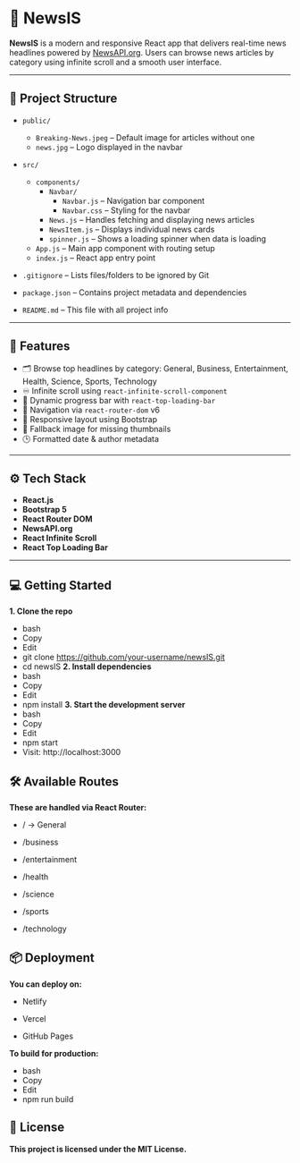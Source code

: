 # 📰 NewsIS

**NewsIS** is a modern and responsive React app that delivers real-time news headlines powered by [NewsAPI.org](https://newsapi.org/). Users can browse news articles by category using infinite scroll and a smooth user interface.

---

## 📁 Project Structure

- `public/`
  - `Breaking-News.jpeg` – Default image for articles without one
  - `news.jpg` – Logo displayed in the navbar

- `src/`
  - `components/`
    - `Navbar/`
      - `Navbar.js` – Navigation bar component
      - `Navbar.css` – Styling for the navbar
    - `News.js` – Handles fetching and displaying news articles
    - `NewsItem.js` – Displays individual news cards
    - `spinner.js` – Shows a loading spinner when data is loading
  - `App.js` – Main app component with routing setup
  - `index.js` – React app entry point

- `.gitignore` – Lists files/folders to be ignored by Git
- `package.json` – Contains project metadata and dependencies
- `README.md` – This file with all project info


---

## 🚀 Features

- 🗂️ Browse top headlines by category: General, Business, Entertainment, Health, Science, Sports, Technology
- ♾️ Infinite scroll using `react-infinite-scroll-component`
- 🎯 Dynamic progress bar with `react-top-loading-bar`
- 🧭 Navigation via `react-router-dom` v6
- 📱 Responsive layout using Bootstrap
- 📰 Fallback image for missing thumbnails
- 🕒 Formatted date & author metadata

---

## ⚙️ Tech Stack

- **React.js**
- **Bootstrap 5**
- **React Router DOM**
- **NewsAPI.org**
- **React Infinite Scroll**
- **React Top Loading Bar**

---

## 💻 Getting Started
**1. Clone the repo**
- bash
- Copy
- Edit
- git clone https://github.com/your-username/newsIS.git
- cd newsIS
**2. Install dependencies**
- bash
- Copy
- Edit
- npm install
**3. Start the development server**
- bash
- Copy
- Edit
- npm start
- Visit: http://localhost:3000

## 🛠 Available Routes
**These are handled via React Router:**

- / → General

- /business

- /entertainment

- /health

- /science

- /sports

- /technology

## 📦 Deployment
**You can deploy on:**

- Netlify

- Vercel

- GitHub Pages

**To build for production:**

- bash
- Copy
- Edit
- npm run build

## 📄 License
**This project is licensed under the MIT License.**
